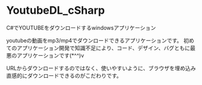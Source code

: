# YoutubeDL_cSharp
C#でYOUTUBEをダウンロードするwindowsアプリケーション

youtubeの動画をmp3/mp4でダウンロードできるアプリケーションです。
初めてのアプリケーション開発で知識不足により、コード、デザイン、バグともに最悪のアプリケーションです(*^^)v

URLからダウンロードするのではなく、使いやすいように、ブラウザを埋め込み直感的にダウンロードできるのがこだわりです。
